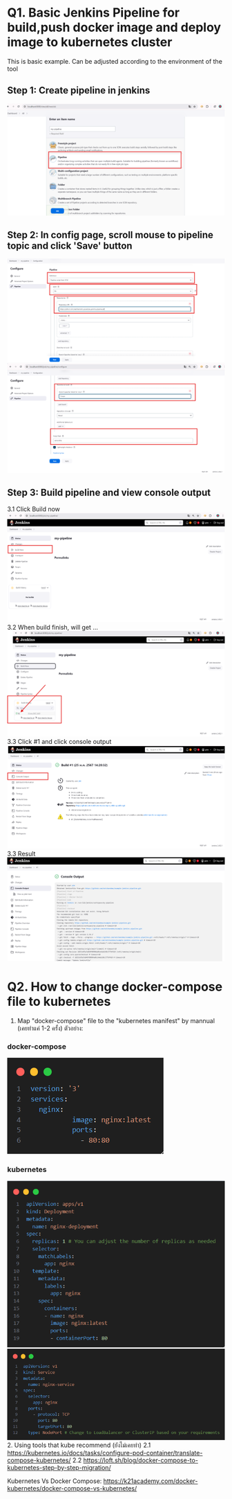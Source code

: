 # Q1. Basic Jenkins Pipeline for build,push docker image and deploy image to kubernetes cluster

This is basic example. Can be adjusted according to the environment of the tool

## Step 1: Create pipeline in jenkins
![Local Image](img/create-pipeline.png)
## Step 2: In config page, scroll mouse to pipeline topic and click 'Save' button
![Local Image](img/config-1.png)
![Local Image](img/config-2.png)
## Step 3: Build pipeline and view console output
3.1 Click Build now
![Local Image](img/build-now.png)
3.2 When build finish, will get ...
![Local Image](img/result-build-now.png)
3.3 Click #1 and click console output 
![Local Image](img/console-output1.png)
3.3 Result
![Local Image](img/result.png)

# Q2. How to change docker-compose file to kubernetes
1. Map "docker-compose" file to the "kubernetes manifest" by mannual (เคยทำแค่ 1-2 ครั้ง)
ตัวอย่าง:
### docker-compose
![Local Image](img/docker-compose.png)
### kubernetes
![Local Image](img/deployment-kube1.png)
![Local Image](img/service-kube.png)
2. Using tools that kube recommend (ยังไม่เคยทำ)
2.1 https://kubernetes.io/docs/tasks/configure-pod-container/translate-compose-kubernetes/
2.2 https://loft.sh/blog/docker-compose-to-kubernetes-step-by-step-migration/

Kubernetes Vs Docker Compose: https://k21academy.com/docker-kubernetes/docker-compose-vs-kubernetes/
